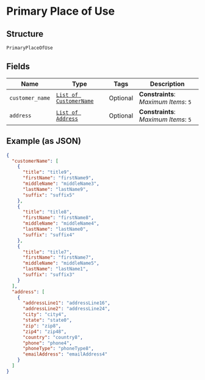 
# Primary Place of Use

## Structure

`PrimaryPlaceOfUse`

## Fields

| Name | Type | Tags | Description |
|  --- | --- | --- | --- |
| `customer_name` | [`List of CustomerName`](../../doc/models/customer-name.md) | Optional | **Constraints**: *Maximum Items*: `5` |
| `address` | [`List of Address`](../../doc/models/address.md) | Optional | **Constraints**: *Maximum Items*: `5` |

## Example (as JSON)

```json
{
  "customerName": [
    {
      "title": "title9",
      "firstName": "firstName9",
      "middleName": "middleName3",
      "lastName": "lastName9",
      "suffix": "suffix5"
    },
    {
      "title": "title8",
      "firstName": "firstName8",
      "middleName": "middleName4",
      "lastName": "lastName0",
      "suffix": "suffix4"
    },
    {
      "title": "title7",
      "firstName": "firstName7",
      "middleName": "middleName5",
      "lastName": "lastName1",
      "suffix": "suffix3"
    }
  ],
  "address": [
    {
      "addressLine1": "addressLine16",
      "addressLine2": "addressLine24",
      "city": "city4",
      "state": "state0",
      "zip": "zip8",
      "zip4": "zip48",
      "country": "country8",
      "phone": "phone4",
      "phoneType": "phoneType8",
      "emailAddress": "emailAddress4"
    }
  ]
}
```

